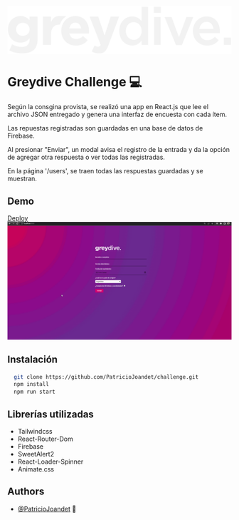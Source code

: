 
![Logo](https://raw.githubusercontent.com/PatricioJoandet/challenge/master/public/logo.png)


# Greydive Challenge 💻
Según la consgina provista, se realizó una app en React.js que lee el archivo JSON entregado y genera una interfaz de encuesta con cada ítem.

Las repuestas registradas son guardadas en una base de datos de Firebase.

Al presionar "Enviar", un modal avisa el registro de la entrada y da la opción de agregar otra respuesta o ver todas las registradas.

En la página '/users', se traen todas las respuestas guardadas y se muestran.



## Demo
[Deploy](https://challengegreydive-beta.vercel.app)
![Gif Demo](https://github.com/PatricioJoandet/challenge/blob/master/public/challenge.gif)



## Instalación

```bash
  git clone https://github.com/PatricioJoandet/challenge.git
  npm install
  npm run start
```
## Librerías utilizadas

- Tailwindcss
- React-Router-Dom
- Firebase
- SweetAlert2
- React-Loader-Spinner
- Animate.css


## Authors

- [@PatricioJoandet](https://github.com/PatricioJoandet) 🚀

